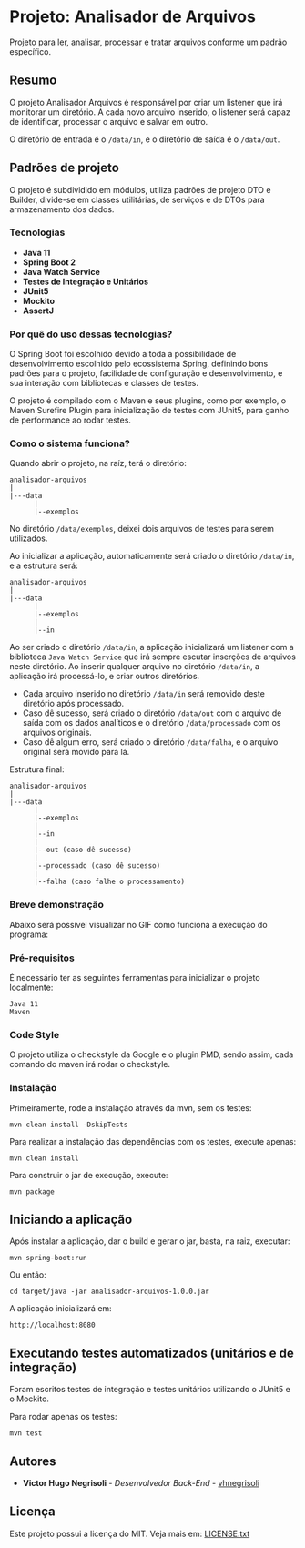 # Projeto: Analisador de Arquivos

Projeto para ler, analisar, processar e tratar arquivos conforme um padrão específico.

## Resumo

O projeto Analisador Arquivos é responsável por criar um listener que irá monitorar um diretório.
A cada novo arquivo inserido, o listener será capaz de identificar, processar o arquivo e salvar em outro.

O diretório de entrada é o `/data/in`, e o diretório de saída é o `/data/out`.

## Padrões de projeto

O projeto é subdividido em módulos, utiliza padrões de projeto DTO e Builder, divide-se em classes
utilitárias, de serviços e de DTOs para armazenamento dos dados.

### Tecnologias

* **Java 11**
* **Spring Boot 2**
* **Java Watch Service**
* **Testes de Integração e Unitários**
* **JUnit5**
* **Mockito**
* **AssertJ**

### Por quê do uso dessas tecnologias?

O Spring Boot foi escolhido devido a toda a possibilidade de desenvolvimento
escolhido pelo ecossistema Spring, definindo bons padrões para o projeto,
facilidade de configuração e desenvolvimento, e sua interação com bibliotecas
e classes de testes.

O projeto é compilado com o Maven e seus plugins, como por exemplo, o Maven Surefire Plugin
para inicialização de testes com JUnit5, para ganho de performance ao rodar testes.

### Como o sistema funciona?

Quando abrir o projeto, na raíz, terá o diretório:

```
analisador-arquivos
|
|---data
      |
      |--exemplos
```

No diretório `/data/exemplos`, deixei dois arquivos de testes para serem utilizados.

Ao inicializar a aplicação, automaticamente será criado o diretório `/data/in`, e a estrutura será:

```
analisador-arquivos
|
|---data
      |
      |--exemplos
      |
      |--in
```

Ao ser criado o diretório `/data/in`, a aplicação inicializará um listener com a biblioteca
`Java Watch Service` que irá sempre escutar inserções de arquivos neste diretório. Ao inserir qualquer
arquivo no diretório `/data/in`, a aplicação irá processá-lo, e criar outros diretórios.

* Cada arquivo inserido no diretório `/data/in` será removido deste diretório após processado.
* Caso dê sucesso, será criado o diretório `/data/out` com o arquivo de saída com os dados analíticos e o diretório `/data/processado` com os arquivos originais.
* Caso dê algum erro, será criado o diretório `/data/falha`, e o arquivo original será movido para lá.

Estrutura final:

```
analisador-arquivos
|
|---data
      |
      |--exemplos
      |
      |--in
      |
      |--out (caso dê sucesso)
      |
      |--processado (caso dê sucesso)
      |
      |--falha (caso falhe o processamento)
```

### Breve demonstração

Abaixo será possível visualizar no GIF como funciona a execução do programa:

### Pré-requisitos

É necessário ter as seguintes ferramentas para inicializar o projeto localmente:

```
Java 11
Maven
```

### Code Style

O projeto utiliza o checkstyle da Google e o plugin PMD, sendo assim, cada comando do maven irá rodar o checkstyle.

### Instalação

Primeiramente, rode a instalação através da mvn, sem os testes:

```
mvn clean install -DskipTests
```

Para realizar a instalação das dependências com os testes, execute apenas:

```
mvn clean install
```

Para construir o jar de execução, execute:

```
mvn package
```

## Iniciando a aplicação

Após instalar a aplicação, dar o build e gerar o jar, basta, na raiz, executar:

```
mvn spring-boot:run
```

Ou então:

```
cd target/java -jar analisador-arquivos-1.0.0.jar
```

A aplicação inicializará em:

```
http://localhost:8080
```

## Executando testes automatizados (unitários e de integração)

Foram escritos testes de integração e testes unitários utilizando o JUnit5 e o Mockito.

Para rodar apenas os testes:

```
mvn test
```

## Autores

* **Victor Hugo Negrisoli** - *Desenvolvedor Back-End* - [vhnegrisoli](https://github.com/vhnegrisoli)

## Licença

Este projeto possui a licença do MIT. Veja mais em: [LICENSE.txt](LICENSE.txt)

